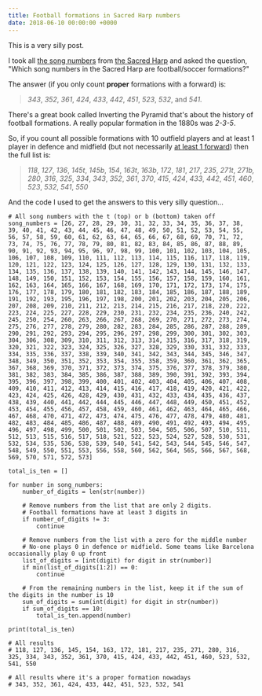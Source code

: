 ```yaml
---
title: Football formations in Sacred Harp numbers
date: 2018-06-10 00:00:00 +0000
---
```

This is a very silly post.

I took all [the song numbers](https://fasola.org/indexes/1991/?v=pagenum) from [the Sacred Harp](https://en.wikipedia.org/wiki/Sacred_Harp) and asked the question, "Which song numbers in the Sacred Harp are football/soccer formations?"

The answer (if you only count **proper** formations with a forward) is:

> _343_, _352_, _361_, _424_, _433_, _442_, _451_, _523_, _532_, and _541._

There's a great book called Inverting the Pyramid that's about the history of football formations. A really popular formation in the 1880s was _2-3-5_.

So, if you count all possible formations with 10 outfield players and at least 1 player in defence and midfield (but not necessarily [at least 1 forward](https://en.wikipedia.org/wiki/Forward_(association_football)#False_9)) then the full list is:

> _118_, _127_, _136_, _145t_, _145b_, _154_, _163t_, _163b_, _172_, _181_, _217_, _235_, _271t_, _271b,_ _280_, _316_, _325_, _334_, _343_, _352_, _361_, _370_, _415_, _424_, _433_, _442_, _451_, _460_, _523_, _532_, _541_, _550_

And the code I used to get the answers to this very silly question…

    # All song numbers with the t (top) or b (bottom) taken off
    song_numbers = [26, 27, 28, 29, 30, 31, 32, 33, 34, 35, 36, 37, 38, 39, 40, 41, 42, 43, 44, 45, 46, 47, 48, 49, 50, 51, 52, 53, 54, 55, 56, 57, 58, 59, 60, 61, 62, 63, 64, 65, 66, 67, 68, 69, 70, 71, 72, 73, 74, 75, 76, 77, 78, 79, 80, 81, 82, 83, 84, 85, 86, 87, 88, 89, 90, 91, 92, 93, 94, 95, 96, 97, 98, 99, 100, 101, 102, 103, 104, 105, 106, 107, 108, 109, 110, 111, 112, 113, 114, 115, 116, 117, 118, 119, 120, 121, 122, 123, 124, 125, 126, 127, 128, 129, 130, 131, 132, 133, 134, 135, 136, 137, 138, 139, 140, 141, 142, 143, 144, 145, 146, 147, 148, 149, 150, 151, 152, 153, 154, 155, 156, 157, 158, 159, 160, 161, 162, 163, 164, 165, 166, 167, 168, 169, 170, 171, 172, 173, 174, 175, 176, 177, 178, 179, 180, 181, 182, 183, 184, 185, 186, 187, 188, 189, 191, 192, 193, 195, 196, 197, 198, 200, 201, 202, 203, 204, 205, 206, 207, 208, 209, 210, 211, 212, 213, 214, 215, 216, 217, 218, 220, 222, 223, 224, 225, 227, 228, 229, 230, 231, 232, 234, 235, 236, 240, 242, 245, 250, 254, 260, 263, 266, 267, 268, 269, 270, 271, 272, 273, 274, 275, 276, 277, 278, 279, 280, 282, 283, 284, 285, 286, 287, 288, 289, 290, 291, 292, 293, 294, 295, 296, 297, 298, 299, 300, 301, 302, 303, 304, 306, 308, 309, 310, 311, 312, 313, 314, 315, 316, 317, 318, 319, 320, 321, 322, 323, 324, 325, 326, 327, 328, 329, 330, 331, 332, 333, 334, 335, 336, 337, 338, 339, 340, 341, 342, 343, 344, 345, 346, 347, 348, 349, 350, 351, 352, 353, 354, 355, 358, 359, 360, 361, 362, 365, 367, 368, 369, 370, 371, 372, 373, 374, 375, 376, 377, 378, 379, 380, 381, 382, 383, 384, 385, 386, 387, 388, 389, 390, 391, 392, 393, 394, 395, 396, 397, 398, 399, 400, 401, 402, 403, 404, 405, 406, 407, 408, 409, 410, 411, 412, 413, 414, 415, 416, 417, 418, 419, 420, 421, 422, 423, 424, 425, 426, 428, 429, 430, 431, 432, 433, 434, 435, 436, 437, 438, 439, 440, 441, 442, 444, 445, 446, 447, 448, 449, 450, 451, 452, 453, 454, 455, 456, 457, 458, 459, 460, 461, 462, 463, 464, 465, 466, 467, 468, 470, 471, 472, 473, 474, 475, 476, 477, 478, 479, 480, 481, 482, 483, 484, 485, 486, 487, 488, 489, 490, 491, 492, 493, 494, 495, 496, 497, 498, 499, 500, 501, 502, 503, 504, 505, 506, 507, 510, 511, 512, 513, 515, 516, 517, 518, 521, 522, 523, 524, 527, 528, 530, 531, 532, 534, 535, 536, 538, 539, 540, 541, 542, 543, 544, 545, 546, 547, 548, 549, 550, 551, 553, 556, 558, 560, 562, 564, 565, 566, 567, 568, 569, 570, 571, 572, 573]
    
    total_is_ten = []
    
    for number in song_numbers:
        number_of_digits = len(str(number))
    
        # Remove numbers from the list that are only 2 digits.
        # Football formations have at least 3 digits in
        if number_of_digits != 3:
            continue
    
        # Remove numbers from the list with a zero for the middle number
        # No-one plays 0 in defence or midfield. Some teams like Barcelona occasionally play 0 up front
        list_of_digits = [int(digit) for digit in str(number)]
        if min(list_of_digits[1:2]) == 0:
            continue
    
        # From the remaining numbers in the list, keep it if the sum of the digits in the number is 10
        sum_of_digits = sum(int(digit) for digit in str(number))
        if sum_of_digits == 10:
            total_is_ten.append(number)
    
    print(total_is_ten)
    
    # All results
    # 118, 127, 136, 145, 154, 163, 172, 181, 217, 235, 271, 280, 316, 325, 334, 343, 352, 361, 370, 415, 424, 433, 442, 451, 460, 523, 532, 541, 550
    
    # All results where it's a proper formation nowadays
    # 343, 352, 361, 424, 433, 442, 451, 523, 532, 541
